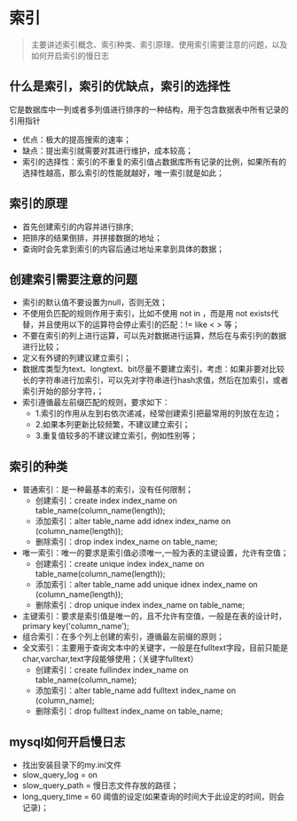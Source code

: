 # 索引

> 主要讲述索引概念、索引种类、索引原理、使用索引需要注意的问题，以及如何开启索引的慢日志

## 什么是索引，索引的优缺点，索引的选择性
它是数据库中一列或者多列值进行排序的一种结构，用于包含数据表中所有记录的引用指针
- 优点：极大的提高搜索的速率；
- 缺点：提出索引就需要对其进行维护，成本较高；
- 索引的选择性：索引的不重复的索引值占数据库所有记录的比例，如果所有的选择性越高，那么索引的性能就越好，唯一索引就是如此；

## 索引的原理
- 首先创建索引的内容并进行排序;
- 把排序的结果倒排，并拼接数据的地址；
- 查询时会先拿到索引的内容后通过地址来拿到具体的数据；

## 创建索引需要注意的问题
- 索引的默认值不要设置为null，否则无效；
- 不使用负匹配的规则作用于索引，比如不使用 not in ，而是用 not exists代替，并且使用以下的运算符会停止索引的匹配：!=   like  < > 等；
- 不要在索引的列上进行运算，可以先对数据进行运算，然后在与索引列的数据进行比较；
- 定义有外键的列建议建立索引；
- 数据库类型为text、longtext、bit尽量不要建立索引，考虑：如果非要对比较长的字符串进行加索引，可以先对字符串进行hash求值，然后在加索引，或者索引开始的部分字符，；
- 索引遵循最左前缀匹配的规则，要求如下：
  * 1.索引的作用从左到右依次递减，经常创建索引把最常用的列放在左边；
  * 2.如果本列更新比较频繁，不建议建立索引；
  * 3.重复值较多的不建议建立索引，例如性别等；

## 索引的种类
- 普通索引：是一种最基本的索引，没有任何限制；
  * 创建索引：create index index_name on table_name(column_name(length));
  * 添加索引：alter table_name add idnex index_name on (column_name(length));
  * 删除索引：drop index index_name on table_name;
- 唯一索引：唯一的要求是索引值必须唯一,一般为表的主键设置，允许有空值；
  * 创建索引：create unique index index_name on table_name(column_name(length));
  * 添加索引：alter table_name add unique idnex index_name on (column_name(length));
  * 删除索引：drop unique index index_name on table_name;
- 主键索引：要求是索引值是唯一的，且不允许有空值，一般是在表的设计时，primary key('column_name');
- 组合索引：在多个列上创建的索引，遵循最左前缀的原则；
- 全文索引：主要用于查询文本中的关键字，一般是在fulltext字段，目前只能是char,varchar,text字段能够使用；（关键字fulltext）
  * 创建索引：create  fullindex index_name on table_name(column_name);
  * 添加索引：alter table_name add fulltext index_name on (column_name);
  * 删除索引：drop fulltext index_name on table_name;

## mysql如何开启慢日志
- 找出安装目录下的my.ini文件
- slow_query_log = on     
- slow_query_path = 慢日志文件存放的路径；
- long_query_time = 60  阈值的设定(如果查询的时间大于此设定的时间，则会记录)；